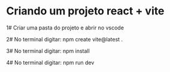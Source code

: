 # Criando um projeto react + vite

1# Criar uma pasta do projeto e abrir no vscode

2# No terminal digitar: npm create vite@latest .

3# No terminal digitar: npm install

4# No terminal digitar: npm run dev
